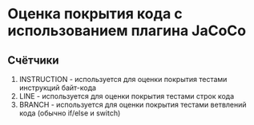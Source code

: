 # Оценка покрытия кода с использованием плагина JaCoCo

## Счётчики

1. INSTRUCTION - используется для оценки покрытия тестами инструкций байт-кода
1. LINE - используется для оценки покрытия тестами строк кода
1. BRANCH - используется для оценки покрытия тестами ветвлений кода (обычно if/else и switch)